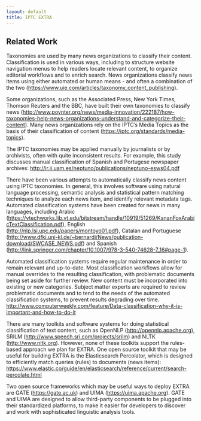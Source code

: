 ```yaml
---
layout: default
title: IPTC EXTRA
---
```

## Related Work

Taxonomies are used by many news organizations to classify their content. Classification is used in various ways, including to structure website navigation menus to help readers locate relevant content, to organize editorial workflows and to enrich search. News organizations classify news items using either automated or human means - and often a combination of the two (https://www.uie.com/articles/taxonomy_content_publishing).

Some organizations, such as the Associated Press, New York Times, Thomson Reuters and the BBC, have built their own taxonomies to classify news (http://www.poynter.org/news/media-innovation/222187/how-taxonomies-help-news-organizations-understand-and-categorize-their-content). Many news organizations rely on the IPTC’s Media Topics as the basis of their classification of content (https://iptc.org/standards/media-topics).

The IPTC taxonomies may be applied manually by journalists or by archivists, often with quite inconsistent results. For example, this study discusses manual classification of Spanish and Portugese newspaper archives: http://ir.ii.uam.es/neptuno/publications/neptuno-esws04.pdf

There have been various attempts to automatically classify news content using IPTC taxonomies. In general, this involves software using natural language processing, semantic analysis and statistical pattern matching techniques to analyze each news item, and identify relevant metadata tags. Automated classification systems have been created for news in many languages, including Arabic (https://vtechworks.lib.vt.edu/bitstream/handle/10919/51269/KananFoxArabicTextClassification.pdf), English (http://nlp.lsi.upc.edu/papers/montoyo01.pdf), Catalan and Portuguese (http://www.dfki.uni-kl.de/~bernardi/News/publication-download/SWCASE_NEWS.pdf) and Spanish (http://link.springer.com/chapter/10.1007/978-3-540-74628-7_16#page-1).

Automated classification systems require regular maintenance in order to remain relevant and up-to-date. Most classification workflows allow for manual overrides to the resulting classification, with problematic documents being set aside for further review. New content must be incorporated into existing or new categories. Subject matter experts are required to review problematic documents and to tend to the needs of the automated classification systems, to prevent results degrading over time. http://www.computerweekly.com/feature/Data-classification-why-it-is-important-and-how-to-do-it

There are many toolkits and software systems for doing statistical classification of text content, such as OpenNLP (http://opennlp.apache.org), SRILM (http://www.speech.sri.com/projects/srilm) and NLTK (http://www.nltk.org). However, none of these toolkits support the rules-based approach we plan for EXTRA. One open source toolkit that may be useful for building EXTRA is the Elasticsearch Percolator, which is designed to efficiently match queries (rules) to documents (news items): https://www.elastic.co/guide/en/elasticsearch/reference/current/search-percolate.html

Two open source frameworks which may be useful ways to deploy EXTRA are GATE (https://gate.ac.uk) and UIMA (https://uima.apache.org). GATE and UIMA are designed to allow third-party components to be plugged into their standardized platforms, to make it easier for developers to discover and work with sophisticated linguistic analysis tools.

